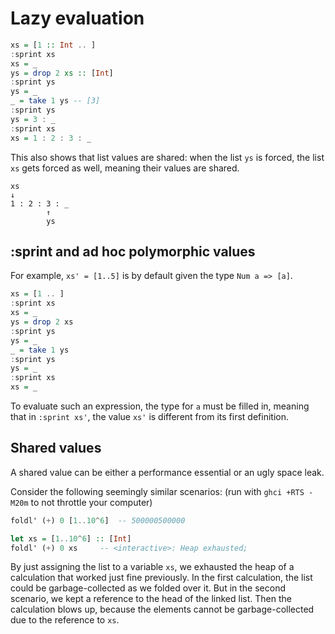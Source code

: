 # Lazy evaluation

```hs
xs = [1 :: Int .. ]
:sprint xs
xs = _
ys = drop 2 xs :: [Int]
:sprint ys
ys = _
_ = take 1 ys -- [3]
:sprint ys
ys = 3 : _
:sprint xs
xs = 1 : 2 : 3 : _
```

This also shows that list values are shared: when the list `ys` is forced, the list `xs` gets forced as well, meaning their values are shared.

```
xs
↓
1 : 2 : 3 : _
        ↑
        ys
```


## :sprint and ad hoc polymorphic values

For example, `xs' = [1..5]` is by default given the type `Num a => [a]`.

```hs
xs = [1 .. ]
:sprint xs
xs = _
ys = drop 2 xs
:sprint ys
ys = _
_ = take 1 ys
:sprint ys
ys = _
:sprint xs
xs = _
```

To evaluate such an expression, the type for `a` must be filled in, meaning that in `:sprint xs'`, the value `xs'` is different from its first definition.

## Shared values

A shared value can be either a performance essential or an ugly space leak.

Consider the following seemingly similar scenarios:
(run with `ghci +RTS -M20m` to not throttle your computer)

```hs
foldl' (+) 0 [1..10^6]  -- 500000500000

let xs = [1..10^6] :: [Int]
foldl' (+) 0 xs     -- <interactive>: Heap exhausted;
```

By just assigning the list to a variable `xs`, we exhausted the heap of a calculation that worked just fine previously. In the first calculation, the list could be garbage-collected as we folded over it. But in the second scenario, we kept a reference to the head of the linked list. Then the calculation blows up, because the elements cannot be garbage-collected due to the reference to `xs`.
